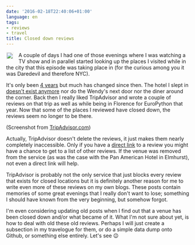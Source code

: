 ```yaml
---
date: '2016-02-18T22:40:06+01:00'
language: en
tags:
- reviews
- travel
title: Closed down reviews
---
```


<img src="/media/2016/closed.png" style="float:left;padding:1px;border:1px solid #EFEFEF;margin:0 1em 1em 0"/>
A couple of days I had one of those evenings where I was watching a TV show and
in parallel started looking up the places I visited while in the city that this
episode was taking place in (for the curious among you it was Daredevil and
therefore NYC).

It's only been [4 years][nyc] but much has changed since then. The hotel I slept
in [doesn't exist anymore][pac] nor do the Wendy's next door nor the diner
around the corner. Back then I really liked TripAdvisor and wrote a couple of
reviews on that trip as well as while being in Florence for EuroPython that
year. Now that some of the places I reviewed have closed down, the reviews seem
no longer to be there.

(Screenshot from [TripAdvisor.com](http://www.tripadvisor.com/Restaurant_Review-g47681-d893803-Reviews-Pop_Diner-Elmhurst_Queens_New_York.html))

Actually, TripAdvisor doesn't delete the reviews, it just makes them nearly
completely inaccessible. Only if you have a [direct link][dl] to a review you
might have a chance to get to a list of other reviews. If the venue was removed
from the service (as was the case with the Pan American Hotel in Elmhurst), not
even a direct link will help.

TripAdvisor is probably not the only service that just blocks every review that
exists for closed locations but it is definitely another reason for me to write
even more of these reviews on my own blogs. These posts contain memories of some
great evenings that I really don't want to lose; something I should have known
from the very beginning, but somehow forgot.

I'm even considering updating old posts when I find out that a venue has been
closed down and/or what became of it. What I'm not sure about yet, is how to
deal with old these old reviews. Perhaps I will just create a subsection in my
travelogue for them, or do a simple data dump onto Github, or something else
entirely. Let's see 😉

[pac]: http://www.qchron.com/editions/central/pan-american-hotel-being-sold-this-month/article_db232dc7-b42f-562d-ab09-73671a3b15d2.html
[dl]: http://www.tripadvisor.com/ShowUserReviews-g28970-d1426211-r126509932-Potenza-Washington_DC_District_of_Columbia.html
[nyc]: https://zerokspot.com/weblog/2012/12/02/the-march-that-was-awesome/
